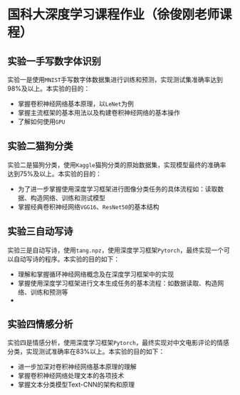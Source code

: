 # 国科大深度学习课程作业（徐俊刚老师课程）

## 实验一手写数字体识别

实验一是使用`MNIST`手写数字体数据集进行训练和预测，实现测试集准确率达到98%及以上。本实验的目的：

* 掌握卷积神经网络基本原理，以`LeNet`为例
* 掌握主流框架的基本用法以及构建卷积神经网络的基本操作
* 了解如何使用`GPU`

## 实验二猫狗分类

实验二是猫狗分类，使用`Kaggle`猫狗分类的原始数据集，实现模型最终的准确率达到75%及以上。本实验的目的：

* 为了进一步掌握使用深度学习框架进行图像分类任务的具体流程如：读取数据、构造网络、训练和测试模型
* 掌握经典卷积神经网络`VGG16`、`ResNet50`的基本结构

## 实验三自动写诗

实验三是自动写诗，使用`tang.npz`，使用深度学习框架`Pytorch`，最终实现一个可以自动写诗的程序。本实验的目的如下：

* 理解和掌握循环神经网络概念及在深度学习框架中的实现
* 掌握使用深度学习框架进行文本生成任务的基本流程：如数据读取、构造网络、训练和预测等
* 
## 实验四情感分析

实验四是情感分析，使用深度学习框架`Pytorch`，最终实现对中文电影评论的情感分类，实现测试准确率在83%以上。本实验的目的如下：

*  进一步加深对卷积神经网络基本原理的理解
*  掌握卷积神经网络处理文本的各项技术
*  掌握文本分类模型Text-CNN的架构和原理

